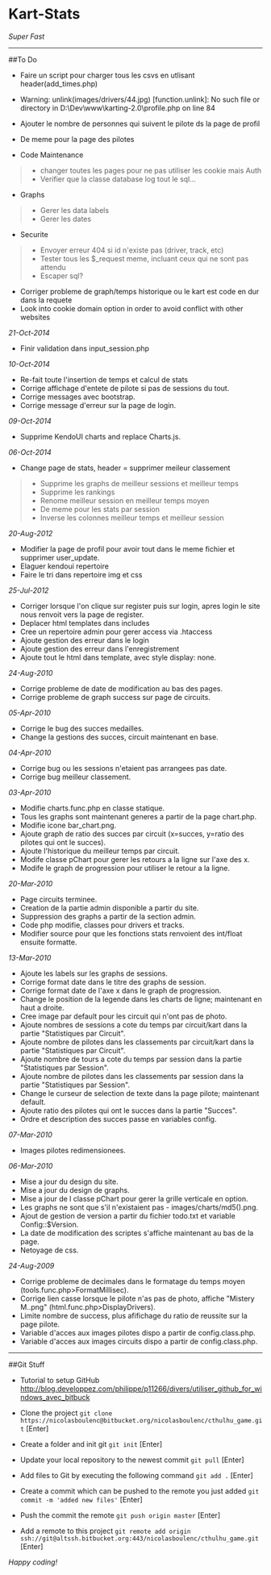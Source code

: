﻿# Kart-Stats
*Super Fast*

***

##To Do

  * Faire un script pour charger tous les csvs en utlisant header(add_times.php)
  * Warning: unlink(images/drivers/44.jpg) [function.unlink]: No such file or directory in D:\Dev\www\karting-2.0\profile.php on line 84
  * Ajouter le nombre de personnes qui suivent le pilote ds la page de profil
  * De meme pour la page des pilotes

  * Code Maintenance
  >* changer toutes les pages pour ne pas utiliser les cookie mais Auth
  >* Verifier que la classe database log tout le sql...

  * Graphs
  >* Gerer les data labels
  >* Gerer les dates

  * Securite
  >* Envoyer erreur 404 si id n'existe pas (driver, track, etc)
  >* Tester tous les $_request meme, incluant ceux qui ne sont pas attendu
  >* Escaper sql?
  * Corriger probleme de graph/temps historique ou le kart est code en dur dans la requete
  * Look into cookie domain option in order to avoid conflict with other websites

_21-Oct-2014_
  * Finir validation dans input_session.php


_10-Oct-2014_
  * Re-fait toute l'insertion de temps et calcul de stats
  * Corrige affichage d'entete de pilote si pas de sessions du tout.
  * Corrige messages avec bootstrap.
  * Corrige message d'erreur sur la page de login.

_09-Oct-2014_
  * Supprime KendoUI charts and replace Charts.js.

_06-Oct-2014_
  * Change page de stats, header = supprimer meileur classement
  >* Supprime les graphs de meilleur sessions et meilleur temps
  >* Supprime les rankings
  >* Renome meilleur session en meilleur temps moyen
  >* De meme pour les stats par session
  >* Inverse les colonnes meilleur temps et meilleur session

_20-Aug-2012_
  * Modifier la page de profil pour avoir tout dans le meme fichier et supprimer user_update.
  * Elaguer kendoui repertoire
  * Faire le tri dans repertoire img et css

_25-Jul-2012_
  * Corriger lorsque l'on clique sur register puis sur login, apres login le site nous renvoit vers la page de register.
  * Deplacer html templates dans includes
  * Cree un repertoire admin pour gerer access via .htaccess
  * Ajoute gestion des erreur dans le login
  * Ajoute gestion des erreur dans l'enregistrement
  * Ajoute tout le html dans template, avec style display: none.

_24-Aug-2010_
  * Corrige probleme de date de modification au bas des pages.
  * Corrige probleme de graph success sur page de circuits.

_05-Apr-2010_
  * Corrige le bug des succes medailles.
  * Change la gestions des succes, circuit maintenant en base.

_04-Apr-2010_
  * Corrige bug ou les sessions n'etaient pas arrangees pas date.
  * Corrige bug meilleur classement.

_03-Apr-2010_
  * Modifie charts.func.php en classe statique.
  * Tous les graphs sont maintenant generes a partir de la page chart.php.
  * Modifie icone bar_chart.png.
  * Ajoute graph de ratio des succes par circuit (x=succes, y=ratio des pilotes qui ont le succes).
  * Ajoute l'historique du meilleur temps par circuit.
  * Modife classe pChart pour gerer les retours a la ligne sur l'axe des x.
  * Modife le graph de progression pour utiliser le retour a la ligne.

_20-Mar-2010_
  * Page circuits terminee.
  * Creation de la partie admin disponible a partir du site.
  * Suppression des graphs a partir de la section admin.
  * Code php modifie, classes pour drivers et tracks.
  * Modifier source pour que les fonctions stats renvoient des int/float ensuite formatte.

_13-Mar-2010_
  * Ajoute les labels sur les graphs de sessions.
  * Corrige format date dans le titre des graphs de session.
  * Corrige format date de l'axe x dans le graph de progression.
  * Change le position de la legende dans les charts de ligne; maintenant en haut a droite.
  * Cree image par default pour les circuit qui n'ont pas de photo.
  * Ajoute nombres de sessions a cote du temps par circuit/kart dans la partie "Statistiques par Circuit".
  * Ajoute nombre de pilotes dans les classements par circuit/kart dans la partie "Statistiques par Circuit".
  * Ajoute nombre de tours a cote du temps par session dans la partie "Statistiques par Session".
  * Ajoute nombre de pilotes dans les classements par session dans la partie "Statistiques par Session".
  * Change le curseur de selection de texte dans la page pilote; maintenant default.
  * Ajoute ratio des pilotes qui ont le succes dans la partie "Succes".
  * Ordre et description des succes passe en variables config.

_07-Mar-2010_
  * Images pilotes redimensionees.

_06-Mar-2010_
  * Mise a jour du design du site.
  * Mise a jour du design de graphs.
  * Mise a jour de l classe pChart pour gerer la grille verticale en option.
  * Les graphs ne sont que s'il n'existaient pas - images/charts/md5().png.
  * Ajout de gestion de version a partir du fichier todo.txt et variable Config::$Version.
  * La date de modification des scriptes s'affiche maintenant au bas de la page.
  * Netoyage de css.

_24-Aug-2009_
  * Corrige probleme de decimales dans le formatage du temps moyen (tools.func.php>FormatMillisec).
  * Corrige lien casse lorsque le pilote n'as pas de photo, affiche "Mistery M..png" (html.func.php>DisplayDrivers).
  * Limite nombre de success, plus afifichage du ratio de reussite sur la page pilote.
  * Variable d'acces aux images pilotes dispo a partir de config.class.php.
  * Variable d'acces aux images circuits dispo a partir de config.class.php.

***

##Git Stuff


  * Tutorial to setup GitHub
	http://blog.developpez.com/philippe/p11266/divers/utiliser_github_for_windows_avec_bitbuck

  * Clone the project
    `git clone https://nicolasboulenc@bitbucket.org/nicolasboulenc/cthulhu_game.git` [Enter]

  * Create a folder and init git
    `git init` [Enter]

  * Update your local repository to the newest commit
    `git pull` [Enter]

  * Add files to Git by executing the following command
    `git add .` [Enter]

  * Create a commit which can be pushed to the remote you just added
    `git commit -m 'added new files'` [Enter]

  * Push the commit the remote
    `git push origin master` [Enter]

  * Add a remote to this project
    `git remote add origin ssh://git@altssh.bitbucket.org:443/nicolasboulenc/cthulhu_game.git` [Enter]

*Happy coding!*
